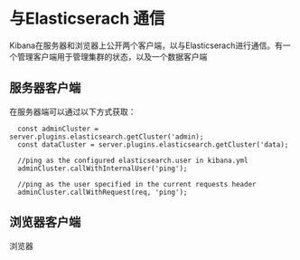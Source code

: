 # 与Elasticserach 通信
Kibana在服务器和浏览器上公开两个客户端，以与Elasticserach进行通信。有一个管理客户端用于管理集群的状态，以及一个数据客户端
## 服务器客户端
在服务器端可以通过以下方式获取：
```
  const adminCluster = server.plugins.elasticsearch.getCluster('admin);
  const dataCluster = server.plugins.elasticsearch.getCluster('data);

  //ping as the configured elasticsearch.user in kibana.yml
  adminCluster.callWithInternalUser('ping');

  //ping as the user specified in the current requests header
  adminCluster.callWithRequest(req, 'ping');
```
## 浏览器客户端
浏览器